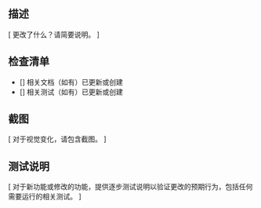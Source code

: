 ## 描述

[ 更改了什么？请简要说明。 ]

## 检查清单

- [] 相关文档（如有）已更新或创建
- [] 相关测试（如有）已更新或创建

## 截图

[ 对于视觉变化，请包含截图。 ]

## 测试说明

[ 对于新功能或修改的功能，提供逐步测试说明以验证更改的预期行为，包括任何需要运行的相关测试。 ] 